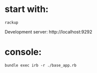 # start with: 
```
rackup
```
Development server:
http://localhost:9292

# console:
```
bundle exec irb -r ./base_app.rb
```
